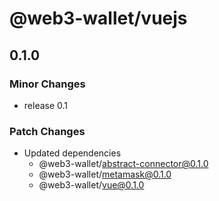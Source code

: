 # @web3-wallet/vuejs

## 0.1.0

### Minor Changes

- release 0.1

### Patch Changes

- Updated dependencies
  - @web3-wallet/abstract-connector@0.1.0
  - @web3-wallet/metamask@0.1.0
  - @web3-wallet/vue@0.1.0
